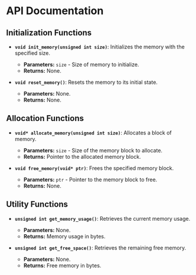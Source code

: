 # API Documentation

## Initialization Functions
- **`void init_memory(unsigned int size)`**: Initializes the memory with the specified size.
  - **Parameters:** `size` - Size of memory to initialize.
  - **Returns:** None.

- **`void reset_memory()`**: Resets the memory to its initial state.
  - **Parameters:** None.
  - **Returns:** None.

## Allocation Functions
- **`void* allocate_memory(unsigned int size)`**: Allocates a block of memory.
  - **Parameters:** `size` - Size of the memory block to allocate.
  - **Returns:** Pointer to the allocated memory block.

- **`void free_memory(void* ptr)`**: Frees the specified memory block.
  - **Parameters:** `ptr` - Pointer to the memory block to free.
  - **Returns:** None.

## Utility Functions
- **`unsigned int get_memory_usage()`**: Retrieves the current memory usage.
  - **Parameters:** None.
  - **Returns:** Memory usage in bytes.

- **`unsigned int get_free_space()`**: Retrieves the remaining free memory.
  - **Parameters:** None.
  - **Returns:** Free memory in bytes.

